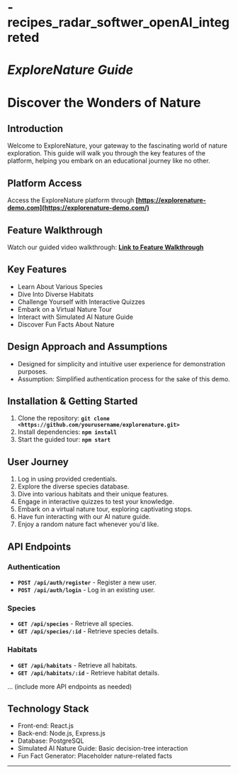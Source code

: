 # -recipes_radar_softwer_openAI_integreted

# ***ExploreNature Guide***

# **Discover the Wonders of Nature**

## **Introduction**

Welcome to ExploreNature, your gateway to the fascinating world of nature exploration. This guide will walk you through the key features of the platform, helping you embark on an educational journey like no other.

## **Platform Access**

Access the ExploreNature platform through **[https://explorenature-demo.com](https://explorenature-demo.com/)**

## **Feature Walkthrough**

Watch our guided video walkthrough: **[Link to Feature Walkthrough](https://youtube-link-to-walkthrough/)**

## **Key Features**

- Learn About Various Species
- Dive Into Diverse Habitats
- Challenge Yourself with Interactive Quizzes
- Embark on a Virtual Nature Tour
- Interact with Simulated AI Nature Guide
- Discover Fun Facts About Nature

## **Design Approach and Assumptions**

- Designed for simplicity and intuitive user experience for demonstration purposes.
- Assumption: Simplified authentication process for the sake of this demo.

## **Installation & Getting Started**

1. Clone the repository: **`git clone <https://github.com/yourusername/explorenature.git>`**
2. Install dependencies: **`npm install`**
3. Start the guided tour: **`npm start`**

## **User Journey**

1. Log in using provided credentials.
2. Explore the diverse species database.
3. Dive into various habitats and their unique features.
4. Engage in interactive quizzes to test your knowledge.
5. Embark on a virtual nature tour, exploring captivating stops.
6. Have fun interacting with our AI nature guide.
7. Enjoy a random nature fact whenever you'd like.

## **API Endpoints**

### **Authentication**

- **`POST /api/auth/register`** - Register a new user.
- **`POST /api/auth/login`** - Log in an existing user.

### **Species**

- **`GET /api/species`** - Retrieve all species.
- **`GET /api/species/:id`** - Retrieve species details.

### **Habitats**

- **`GET /api/habitats`** - Retrieve all habitats.
- **`GET /api/habitats/:id`** - Retrieve habitat details.

... (include more API endpoints as needed)

## **Technology Stack**

- Front-end: React.js
- Back-end: Node.js, Express.js
- Database: PostgreSQL
- Simulated AI Nature Guide: Basic decision-tree interaction
- Fun Fact Generator: Placeholder nature-related facts

---
